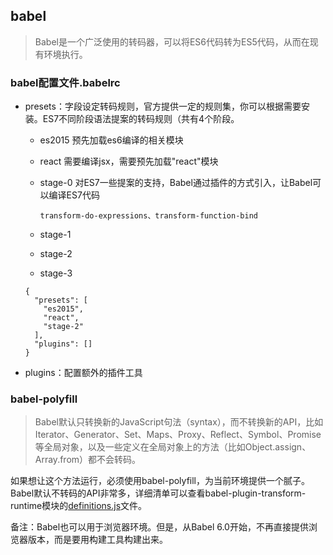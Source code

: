 ## babel

  > Babel是一个广泛使用的转码器，可以将ES6代码转为ES5代码，从而在现有环境执行。

### babel配置文件.babelrc

  * presets：字段设定转码规则，官方提供一定的规则集，你可以根据需要安装。ES7不同阶段语法提案的转码规则（共有4个阶段。

    - es2015 预先加载es6编译的相关模块

    - react 需要编译jsx，需要预先加载"react"模块

    - stage-0 对ES7一些提案的支持，Babel通过插件的方式引入，让Babel可以编译ES7代码

      `transform-do-expressions、transform-function-bind`

    - stage-1

    - stage-2

    - stage-3

    ```
    {
      "presets": [
        "es2015",
        "react",
        "stage-2"
      ],
      "plugins": []
    }
    ```

  * plugins：配置额外的插件工具

### babel-polyfill

  > Babel默认只转换新的JavaScript句法（syntax），而不转换新的API，比如Iterator、Generator、Set、Maps、Proxy、Reflect、Symbol、Promise等全局对象，以及一些定义在全局对象上的方法（比如Object.assign、Array.from）都不会转码。

  如果想让这个方法运行，必须使用babel-polyfill，为当前环境提供一个腻子。Babel默认不转码的API非常多，详细清单可以查看babel-plugin-transform-runtime模块的[definitions.js](https://github.com/babel/babel/blob/master/packages/babel-plugin-transform-runtime/src/definitions.js)文件。

备注：Babel也可以用于浏览器环境。但是，从Babel 6.0开始，不再直接提供浏览器版本，而是要用构建工具构建出来。